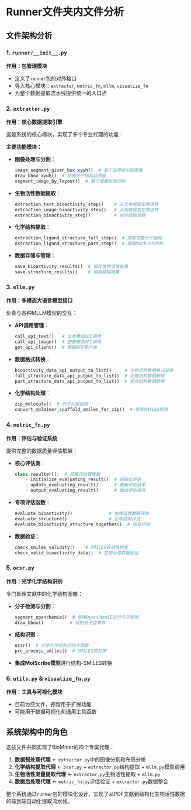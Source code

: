 # Runner文件夹内文件分析

## 文件架构分析

### 1. **`runner/__init__.py`**
**作用：包管理模块**
- 定义了`runner`包的对外接口
- 导入核心模块：`extractor`, `metric_fn`, `mllm`, `visualize_fn`
- 为整个数据提取流水线提供统一的入口点

### 2. **`extractor.py`**
**作用：核心数据提取引擎**

这是系统的核心模块，实现了多个专业代理的功能：

**主要功能模块：**
- **图像处理与分割**：
  ```python
  image_segment_given_box_xywh()  # 基于边界框分割图像
  draw_bbox_xywh()  # 绘制分子结构边界框
  segment_image_by_layout()  # 基于版面布局分割
  ```

- **生物活性数据提取**：
  ```python
  extraction_text_bioactivity_step()    # 从文本提取生物活性
  extraction_image_bioactivity_step()   # 从图像提取生物活性  
  extraction_bioactivity_step()         # 综合提取流程
  ```

- **化学结构提取**：
  ```python
  extraction_ligand_structure_full_step()  # 提取完整分子结构
  extraction_ligand_structure_part_step()  # 提取Markush结构
  ```

- **数据存储与管理**：
  ```python
  save_bioactivity_results()  # 保存生物活性结果
  save_structure_results()    # 保存结构结果
  ```

### 3. **`mllm.py`**
**作用：多模态大语言模型接口**

负责与各种MLLM模型的交互：

- **API调用管理**：
  ```python
  call_api_text()   # 文本模态API调用
  call_api_image()  # 图像模态API调用
  get_api_client()  # 获取API客户端
  ```

- **数据格式转换**：
  ```python
  bioactivity_data_api_output_to_list()     # 生物活性数据格式转换
  full_structure_data_api_putput_to_list()  # 完整结构数据转换
  part_structure_data_api_putput_to_list()  # 部分结构数据转换
  ```

- **化学结构处理**：
  ```python
  zip_molecule()  # 分子片段组装
  convert_molminer_scaffold_smiles_for_zip()  # 骨架SMILES转换
  ```

### 4. **`metric_fn.py`**
**作用：评估与验证系统**

提供完整的数据质量评估框架：

- **核心评估类**：
  ```python
  class resulter():  # 结果评估管理器
      - initialize_evaluating_result()  # 初始化评估
      - update_evaluating_result()      # 更新评估结果
      - output_evaluating_result()      # 输出评估报告
  ```

- **专项评估函数**：
  ```python
  evaluate_bioactivity()              # 生物活性数据评估
  evaluate_structure()                # 化学结构评估  
  evaluate_bioactivity_structure_together()  # 综合评估
  ```

- **数据验证**：
  ```python
  check_smiles_validity()    # SMILES有效性检查
  check_valid_bioactivity_data()  # 生物活性数据验证
  ```

### 5. **`ocsr.py`**
**作用：光学化学结构识别**

专门处理文献中的化学结构图像：

- **分子检测与分割**：
  ```python
  segment_openchemie()  # 使用OpenChemIE进行分子检测
  draw_bbox()          # 绘制分子边界框
  ```

- **结构识别**：
  ```python
  ocsr()  # 光学化学结构识别主函数
  pre_process_smiles()  # SMILES预处理
  ```

- **集成MolScribe模型**进行结构-SMILES转换

### 6. **`utils.py` & `visualize_fn.py`**
**作用：工具与可视化模块**
- 目前为空文件，预留用于扩展功能
- 可能用于数据可视化和通用工具函数

## 系统架构中的角色

这些文件共同实现了BioMiner的四个专属代理：

1. **数据预处理代理** ← `extractor.py`中的图像分割和布局分析
2. **化学结构提取代理** ← `ocsr.py` + `extractor.py`结构提取 + `mllm.py`模型调用
3. **生物活性测量提取代理** ← `extractor.py`生物活性提取 + `mllm.py`
4. **数据后处理代理** ← `metric_fn.py`评估验证 + `extractor.py`数据整合

整个系统通过`runner`包的模块化设计，实现了从PDF文献到结构化生物活性数据的端到端自动化提取流水线。
